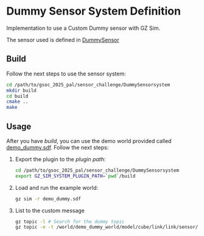 # Dummy Sensor System Definition

Implementation to use a Custom Dummy sensor with GZ Sim.

The sensor used is defined in [DummySensor](/sensor_challenge/DummySensorSystem/DummySensor/README.md)

## Build

Follow the next steps to use the sensor system:

~~~bash
cd /path/to/gsoc_2025_pal/sensor_challenge/DummySensorsystem
mkdir build
cd build
cmake ..
make
~~~

## Usage

After you have *build*, you can use the demo world provided called [demo_dummy.sdf](/sensor_challenge/DummySensorSystem/demo_dummy.sdf). Follow the next steps:

1. Export the plugin to the *plugin path*:

    ~~~bash
    cd /path/to/gsoc_2025_pal/sensor_challenge/DummySensorsystem
    export GZ_SIM_SYSTEM_PLUGIN_PATH=`pwd`/build
    ~~~

2. Load and run the example world:

    ~~~bash
    gz sim -r demo_dummy.sdf
    ~~~

3. List to the custom message

    ~~~bash
    gz topic -l # Search for the dummy topic
    gz topic -e -t /world/demo_dummy_world/model/cube/link/link/sensor/my_dummy/dummy
    ~~~
